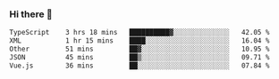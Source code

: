 ### Hi there 👋

<!--
**WShiBin/WShiBin** is a ✨ _special_ ✨ repository because its `README.md` (this file) appears on your GitHub profile.

Here are some ideas to get you started:

- 🔭 I’m currently working on ...
- 🌱 I’m currently learning ...
- 👯 I’m looking to collaborate on ...
- 🤔 I’m looking for help with ...
- 💬 Ask me about ...
- 📫 How to reach me: ...
- 😄 Pronouns: ...
- ⚡ Fun fact: ...
-->

<!--START_SECTION:waka-->

```txt
TypeScript    3 hrs 18 mins   ██████████▓░░░░░░░░░░░░░░   42.05 %
XML           1 hr 15 mins    ████░░░░░░░░░░░░░░░░░░░░░   16.04 %
Other         51 mins         ██▓░░░░░░░░░░░░░░░░░░░░░░   10.95 %
JSON          45 mins         ██▒░░░░░░░░░░░░░░░░░░░░░░   09.71 %
Vue.js        36 mins         ██░░░░░░░░░░░░░░░░░░░░░░░   07.84 %
```

<!--END_SECTION:waka-->

